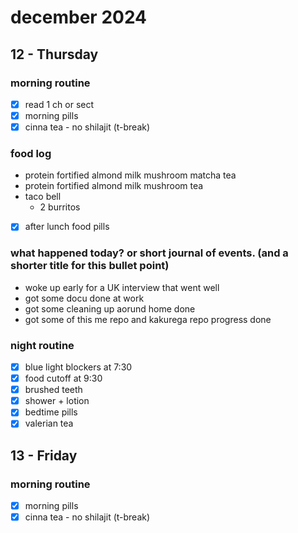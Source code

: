 # december 2024

## 12 - Thursday

### morning routine

- [x] read 1 ch or sect
- [x] morning pills
- [x] cinna tea - no shilajit (t-break)

### food log

- protein fortified almond milk mushroom matcha tea
- protein fortified almond milk mushroom tea
- taco bell
  - 2 burritos

- [x] after lunch food pills

### what happened today? or short journal of events. (and a shorter title for this bullet point)

- woke up early for a UK interview that went well
- got some docu done at work
- got some cleaning up aorund home done
- got some of this me repo and kakurega repo progress done

### night routine

- [x] blue light blockers at 7:30
- [x] food cutoff at 9:30
- [x] brushed teeth
- [x] shower + lotion
- [x] bedtime pills
- [x] valerian tea

## 13 - Friday

### morning routine

- [x] morning pills
- [x] cinna tea - no shilajit (t-break)

